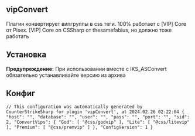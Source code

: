 ## vipConvert
Плагин конвертирует випгруппы в css теги. 
100% работает с [VIP] Core от Pisex.
[VIP] Core on CSSharp от thesamefabius, но должно тоже работать

## Установка
**Предупреждение:** При использовании вместе с IKS_ASConvert обязательно устанавливайте версию из архива

## Конфиг

`// This configuration was automatically generated by CounterStrikeSharp for plugin 'vipConvert', at 2024.02.26 02:22:04
{
  "host": "",
  "database": "",
  "user": "",
  "pass": "",
  "port": "",
  "sid": 2,
  "ConvertVips": {
    "God": [
    "@css/godvip"
    ],
    "Lite": [
    "@css/litevip"
    ],
    "Premium": [
    "@css/premvip"
    ]
  },
  "ConfigVersion": 1
}`




